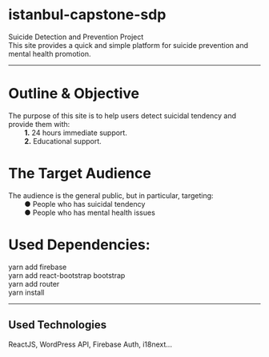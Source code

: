 # istanbul-capstone-sdp

Suicide Detection and Prevention Project<br/>
This site provides a quick and simple platform for suicide prevention and mental health promotion.<hr/>

# Outline & Objective
The purpose of this site is to help users detect suicidal tendency and provide them with:<br/>
    &emsp;&emsp; <b>1.</b> 24 hours immediate support.<br/>
    &emsp;&emsp; <b>2.</b> Educational support.<br/>

# The Target Audience
The audience is the general public, but in particular, targeting:<br/>
    &emsp;&emsp; <b>●</b> People who has suicidal tendency<br/>
    &emsp;&emsp; <b>●</b> People who has mental health issues<br/>

# Used Dependencies:
yarn add firebase<br/>
yarn add react-bootstrap bootstrap<br/>
yarn add router<br/>
yarn install<hr/>

## Used Technologies
ReactJS, WordPress API, Firebase Auth, i18next...
